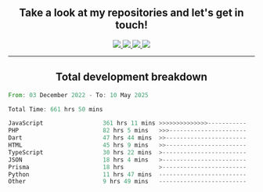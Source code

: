 <h2 align="center">
  Take a look at my repositories and let's get in touch!
</h2>
<p align="center">
  <a href="https://www.instagram.com/rayhanarkan?igsh=MXM3dHhmMTZ3ZWVsaA==">
    <img src="https://img.icons8.com/material-outlined/30/689d6a/instagram.png"/>
  </a>
  <a href="https://www.linkedin.com/in/rayhanarkan/">
    <img src="https://img.icons8.com/material-outlined/30/689d6a/linkedin.png"/>
  </a>
  <a href="">
    <img src="https://img.icons8.com/material-outlined/30/689d6a/geography.png"/>
  </a>
  <a href="mailto:rayhanarkan30@gmail.com">
    <img src="https://img.icons8.com/material-outlined/30/689d6a/email.png"/>
  </a>
</p>

---

<h2 align="center">Total development breakdown</h2>

<p align="center">
<!--START_SECTION:waka-->

```rust
From: 03 December 2022 - To: 10 May 2025

Total Time: 661 hrs 50 mins

JavaScript                 361 hrs 11 mins >>>>>>>>>>>>>>-----------   54.57 %
PHP                        82 hrs 5 mins   >>>----------------------   12.40 %
Dart                       47 hrs 44 mins  >>-----------------------   07.21 %
HTML                       45 hrs 9 mins   >>-----------------------   06.82 %
TypeScript                 30 hrs 22 mins  >------------------------   04.59 %
JSON                       18 hrs 4 mins   >------------------------   02.73 %
Prisma                     18 hrs          >------------------------   02.72 %
Python                     11 hrs 47 mins  -------------------------   01.78 %
Other                      9 hrs 49 mins   -------------------------   01.49 %
```

<!--END_SECTION:waka-->
</p>
